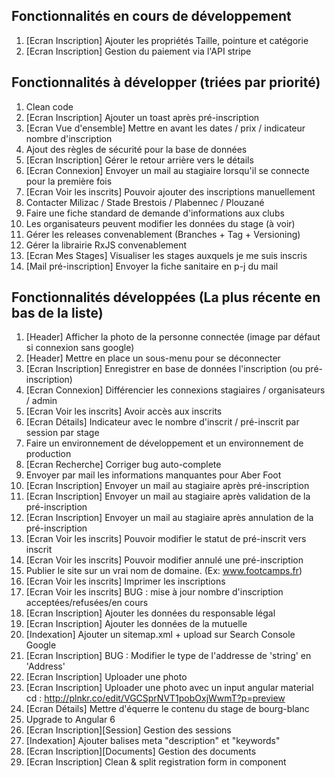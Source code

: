 ## Fonctionnalités en cours de développement
1. [Ecran Inscription] Ajouter les propriétés Taille, pointure et catégorie
1. [Ecran Inscription] Gestion du paiement via l'API stripe

## Fonctionnalités à développer (triées par priorité)
1. Clean code
1. [Ecran Inscription] Ajouter un toast après pré-inscription
1. [Ecran Vue d'ensemble] Mettre en avant les dates / prix / indicateur nombre d'inscription
1. Ajout des règles de sécurité pour la base de données
1. [Ecran Inscription] Gérer le retour arrière vers le détails
1. [Ecran Connexion] Envoyer un mail au stagiaire lorsqu'il se connecte pour la première fois
1. [Ecran Voir les inscrits] Pouvoir ajouter des inscriptions manuellement
1. Contacter Milizac / Stade Brestois / Plabennec / Plouzané
1. Faire une fiche standard de demande d'informations aux clubs
1. Les organisateurs peuvent modifier les données du stage (à voir)
1. Gérer les releases convenablement (Branches + Tag + Versioning)
1. Gérer la librairie RxJS convenablement
1. [Ecran Mes Stages] Visualiser les stages auxquels je me suis inscris
1. [Mail pré-inscription] Envoyer la fiche sanitaire en p-j du mail


## Fonctionnalités développées (La plus récente en bas de la liste)
1. [Header] Afficher la photo de la personne connectée (image par défaut si connexion sans google)
1. [Header] Mettre en place un sous-menu pour se déconnecter
1. [Ecran Inscription] Enregistrer en base de données l'inscription (ou pré-inscription)
1. [Ecran Connexion] Différencier les connexions stagiaires / organisateurs / admin
1. [Ecran Voir les inscrits] Avoir accès aux inscrits
1. [Ecran Détails] Indicateur avec le nombre d'inscrit / pré-inscrit par session par stage
1. Faire un environnement de développement et un environnement de production
1. [Ecran Recherche] Corriger bug auto-complete
1. Envoyer par mail les informations manquantes pour Aber Foot
1. [Ecran Inscription] Envoyer un mail au stagiaire après pré-inscription
1. [Ecran Inscription] Envoyer un mail au stagiaire après validation de la pré-inscription
1. [Ecran Inscription] Envoyer un mail au stagiaire après annulation de la pré-inscription
1. [Ecran Voir les inscrits] Pouvoir modifier le statut de pré-inscrit vers inscrit
1. [Ecran Voir les inscrits] Pouvoir modifier annulé une pré-inscription
1. Publier le site sur un vrai nom de domaine. (Ex: www.footcamps.fr) 
1. [Ecran Voir les inscrits] Imprimer les inscriptions
1. [Ecran Voir les inscrits] BUG : mise à jour nombre d'inscription acceptées/refusées/en cours 
1. [Ecran Inscription] Ajouter les données du responsable légal
1. [Ecran Inscription] Ajouter les données de la mutuelle
1. [Indexation] Ajouter un sitemap.xml + upload sur Search Console Google
1. [Ecran Inscription] BUG : Modifier le type de l'addresse de 'string' en 'Address'
1. [Ecran Inscription] Uploader une photo
1. [Ecran Inscription] Uploader une photo avec un input angular material cd : http://plnkr.co/edit/VGCSprNVT1pobOxjWwmT?p=preview
1. [Ecran Détails] Mettre d'équerre le contenu du stage de bourg-blanc
1. Upgrade to Angular 6
1. [Ecran Inscription][Session] Gestion des sessions
1. [Indexation] Ajouter balises meta "description" et "keywords"
1. [Ecran Inscription][Documents] Gestion des documents
1. [Ecran Inscription] Clean & split registration form in component
